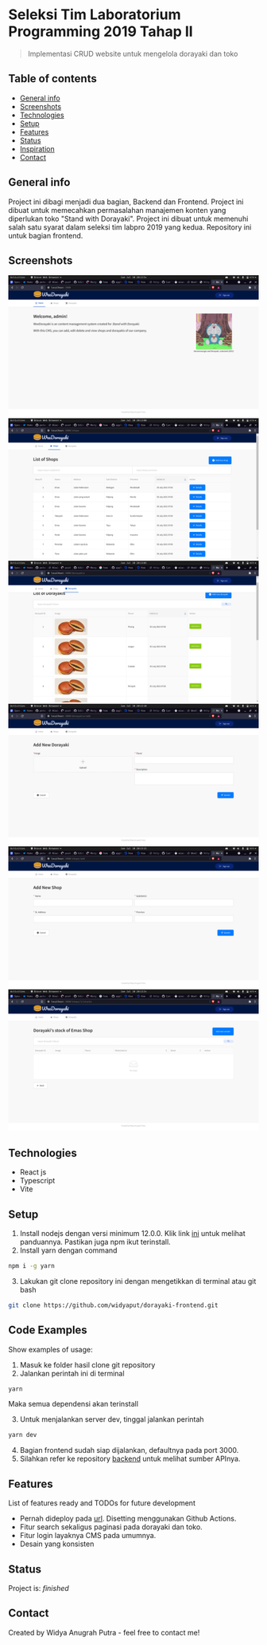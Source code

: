 # Seleksi Tim Laboratorium Programming 2019 Tahap II
> Implementasi CRUD website untuk mengelola dorayaki dan toko

## Table of contents
* [General info](#general-info)
* [Screenshots](#screenshots)
* [Technologies](#technologies)
* [Setup](#setup)
* [Features](#features)
* [Status](#status)
* [Inspiration](#inspiration)
* [Contact](#contact)

## General info
Project ini dibagi menjadi dua bagian, Backend dan Frontend. Project ini dibuat untuk memecahkan permasalahan manajemen konten yang diperlukan toko "Stand with Dorayaki". Project ini dibuat untuk memenuhi salah satu syarat dalam seleksi tim labpro 2019 yang kedua.
Repository ini untuk bagian frontend.

## Screenshots
![Example screenshot](/images/1.png)
![Example screenshot](/images/2.png)
![Example screenshot](/images/3.png)
![Example screenshot](/images/4.png)
![Example screenshot](/images/5.png)
![Example screenshot](/images/6.png)

## Technologies
* React js
* Typescript
* Vite
## Setup
1. Install nodejs dengan versi minimum 12.0.0. Klik link [ini](https://nodejs.org/en/download/) untuk melihat panduannya. Pastikan juga npm ikut terinstall.
2. Install yarn dengan command
```bash
npm i -g yarn
```
3. Lakukan git clone repository ini dengan mengetikkan di terminal atau git bash
```bash
git clone https://github.com/widyaput/dorayaki-frontend.git
```

## Code Examples
Show examples of usage:
1. Masuk ke folder hasil clone git repository
2. Jalankan perintah ini di terminal
```bash
yarn
```
Maka semua dependensi akan terinstall

3. Untuk menjalankan server dev, tinggal jalankan perintah
```bash
yarn dev
```

4. Bagian frontend sudah siap dijalankan, defaultnya pada port 3000.
5. Silahkan refer ke repository [backend](https://github.com/widyaput/dorayaki-backend) untuk melihat sumber APInya.

## Features
List of features ready and TODOs for future development
* Pernah dideploy pada [url](https://office.dorayaki.wiwid.me/). Disetting menggunakan Github Actions.
* Fitur search sekaligus paginasi pada dorayaki dan toko.
* Fitur login layaknya CMS pada umumnya.
* Desain yang konsisten

## Status
Project is: _finished_

## Contact
Created by Widya Anugrah Putra - feel free to contact me!
